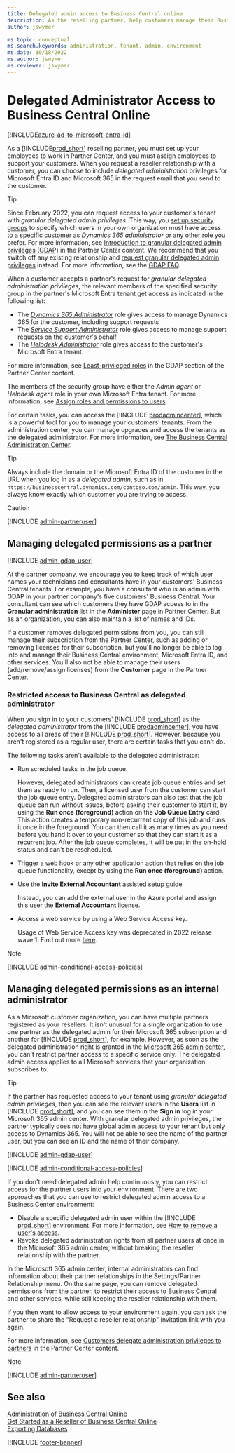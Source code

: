 ```yaml
---
title: Delegated admin access to Business Central online
description: As the reselling partner, help customers manage their Business Central online, and provide them with technical support.  
author: jswymer

ms.topic: conceptual
ms.search.keywords: administration, tenant, admin, environment
ms.date: 10/18/2022
ms.author: jswymer
ms.reviewer: jswymer
---
```


# Delegated Administrator Access to Business Central Online

[!INCLUDE[azure-ad-to-microsoft-entra-id](~/../shared-content/shared/azure-ad-to-microsoft-entra-id.md)]

As a [!INCLUDE[prod_short](../developer/includes/prod_short.md)] reselling partner, you must set up your employees to work in Partner Center, and you must assign employees to support your customers. When you request a reseller relationship with a customer, you can choose to include *delegated administration* privileges for Microsoft Entra ID and Microsoft 365 in the request email that you send to the customer.  

> [!TIP]
> Since February 2022, you can request access to your customer's tenant with *granular delegated admin privileges*. This way, you [set up security groups](/partner-center/gdap-assign-azure-ad-roles) to specify which users in your own organization must have access to a specific customer as *Dynamics 365 administrator* or any other role you prefer. For more information, see [Introduction to granular delegated admin privileges (GDAP)](/partner-center/gdap-introduction) in the Partner Center content. We recommend that you switch off any existing relationship and [request granular delegated admin privileges](/partner-center/gdap-assign-azure-ad-roles) instead. For more information, see the [GDAP FAQ](/partner-center/gdap-faq#dap-and-gdap).  

When a customer accepts a partner's request for *granular delegated administration privileges*, the relevant members of the specified security group in the partner's Microsoft Entra tenant get access as indicated in the following list:

- The *[Dynamics 365 Administrator](/azure/active-directory/roles/permissions-reference?branch=main#dynamics-365-administrator)* role gives access to manage Dynamics 365 for the customer, including support requests  
- The *[Service Support Administrator](/azure/active-directory/roles/permissions-reference#service-support-administrator)* role gives access to manage support requests on the customer's behalf
- The *[Helpdesk Administrator](/azure/active-directory/roles/permissions-reference#helpdesk-administrator)* role gives access to the customer's Microsoft Entra tenant.  

For more information, see [Least-privileged roles](/partner-center/gdap-least-privileged-roles-by-task) in the GDAP section of the Partner Center content.  

The members of the security group have either the *Admin agent* or *Helpdesk agent* role in your own Microsoft Entra tenant. For more information, see [Assign roles and permissions to users](/partner-center/permissions-overview).  

For certain tasks, you can access the [!INCLUDE [prodadmincenter](../developer/includes/prodadmincenter.md)], which is a powerful tool for you to manage your customers' tenants. From the administration center, you can manage upgrades and access the tenants as the delegated administrator. For more information, see [The Business Central Administration Center](tenant-admin-center.md).  

> [!TIP]
> Always include the domain or the Microsoft Entra ID of the customer in the URL when you log in as a *delegated admin*, such as in `https://businesscentral.dynamics.com/contoso.com/admin`. This way, you always know exactly which customer you are trying to access.

> [!CAUTION]
> [!INCLUDE [admin-partneruser](../developer/includes/admin-partneruser.md)]

## Managing delegated permissions as a partner

[!INCLUDE [admin-gdap-user](../includes/admin-gdap-user.md)]

At the partner company, we encourage you to keep track of which user names your technicians and consultants have in your customers' Business Central tenants. For example, you have a consultant who is an admin with GDAP in your partner company's five customers' Business Central. Your consultant can see which customers they have GDAP access to in the **Granular administration** list in the **Administer** page in Partner Center. But as an organization, you can also maintain a list of names and IDs. 

If a customer removes delegated permissions from you, you can still manage their subscription from the Partner Center, such as adding or removing licenses for their subscription, but you'll no longer be able to log into and manage their Business Central environment, Microsoft Entra ID, and other services. You'll also not be able to manage their users (add/remove/assign licenses) from the **Customer** page in the Partner Center.  

### Restricted access to Business Central as delegated administrator

When you sign in to your customers' [!INCLUDE [prod_short](../developer/includes/prod_short.md)] as the *delegated administrator* from the [!INCLUDE [prodadmincenter](../developer/includes/prodadmincenter.md)], you have access to all areas of their [!INCLUDE [prod_short](../developer/includes/prod_short.md)]. However, because you aren't registered as a regular user, there are certain tasks that you can't do.

The following tasks aren't available to the delegated administrator:

- Run scheduled tasks in the job queue.  

   However, delegated administrators can create job queue entries and set them as ready to run. Then, a licensed user from the customer can start the job queue entry. Delegated administrators can also test that the job queue can run without issues, before asking their customer to start it, by using the **Run once (foreground)** action on the **Job Queue Entry** card. This action creates a temporary non-recurrent copy of this job and runs it once in the foreground. You can then call it as many times as you need before you hand it over to your customer so that they can start it as a recurrent job. After the job queue completes, it will be put in the on-hold status and can't be rescheduled.  

- Trigger a web hook or any other application action that relies on the job queue functionality, except by using the **Run once (foreground)** action.

- Use the **Invite External Accountant** assisted setup guide

    Instead, you can add the external user in the Azure portal and assign this user the **External Accountant** license.

<!--- Use the **Cloud Migration Setup** assisted setup guide to migrate data from [!INCLUDE [prod_short](../developer/includes/prod_short.md)] on-premises to [!INCLUDE [prod_short](../developer/includes/prod_short.md)] online

    Instead, a licensed user who is assigned the SUPER permission set in [!INCLUDE [prod_short](../developer/includes/prod_short.md)] can run the assisted setup guide.-->

- Access a web service by using a Web Service Access key.

    Usage of Web Service Access key was deprecated in 2022 release wave 1. Find out more [here](../upgrade/deprecated-features-platform.md#accesskeys).

> [!NOTE]
> [!INCLUDE [admin-conditional-access-policies](../includes/admin-conditional-access-policies.md)]

## Managing delegated permissions as an internal administrator

As a Microsoft customer organization, you can have multiple partners registered as your resellers. It isn't unusual for a single organization to use one partner as the delegated admin for their Microsoft 365 subscription and another for [!INCLUDE [prod_short](../developer/includes/prod_short.md)], for example. However, as soon as the delegated administration right is granted in the [Microsoft 365 admin center](/microsoft-365/admin/admin-overview/about-the-admin-center), you can't restrict partner access to a specific service only. The delegated admin access applies to all Microsoft services that your organization subscribes to.  

> [!TIP]
> If the partner has requested access to your tenant using *granular delegated admin privileges*, then you can see the relevant users in the **Users** list in [!INCLUDE [prod_short](../includes/prod_short.md)], and you can see them in the **Sign in** log in your Microsoft 365 admin center. With granular delegated admin privileges, the partner typically does not have global admin access to your tenant but only access to Dynamics 365. You will not be able to see the name of the partner user, but you can see an ID and the name of their company.

[!INCLUDE [admin-gdap-user](../includes/admin-gdap-user.md)]

[!INCLUDE [admin-conditional-access-policies](../includes/admin-conditional-access-policies.md)]

If you don't need delegated admin help continuously, you can restrict access for the partner users into your environment. There are two approaches that you can use to restrict delegated admin access to a Business Center environment:  

- Disable a specific delegated admin user within the [!INCLUDE [prod_short](../developer/includes/prod_short.md)] environment. For more information, see [How to remove a user's access](/dynamics365/business-central/ui-how-users-permissions#to-remove-a-users-access-to-the-system).  
- Revoke delegated administration rights from all partner users at once in the Microsoft 365 admin center, without breaking the reseller relationship with the partner.  

In the Microsoft 365 admin center, internal administrators can find information about their partner relationships in the Settings/Partner Relationship menu. On the same page, you can remove delegated permissions from the partner, to restrict their access to Business Central and other services, while still keeping the reseller relationship with them.  

If you then want to allow access to your environment again, you can ask the partner to share the "Request a reseller relationship" invitation link with you again.  

For more information, see [Customers delegate administration privileges to partners](/partner-center/customers_revoke_admin_privileges) in the Partner Center content.

> [!NOTE]
> [!INCLUDE [admin-partneruser](../developer/includes/admin-partneruser.md)]

## See also

[Administration of Business Central Online](tenant-administration.md)  
[Get Started as a Reseller of Business Central Online](get-started-online.md)  
[Exporting Databases](tenant-admin-center-database-export.md)  

[!INCLUDE [footer-banner](../includes/footer-banner.md)]
